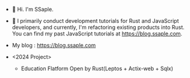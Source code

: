 - 👋 Hi. I'm SSaple.
- 👀 I primarily conduct development tutorials for Rust and JavaScript developers, and currently, I'm refactoring existing products into Rust. You can find my past JavaScript tutorials at https://blog.ssaple.com.
- My blog : https://blog.ssaple.com
     
- <2024 Project>
  - Education Flatform Open by Rust(Leptos<SSR> + Actix-web + Sqlx)

<!---
sideproject0214/sideproject0214 is a ✨ special ✨ repository because its `README.md` (this file) appears on your GitHub profile.
You can click the Preview link to take a look at your changes.
--->

